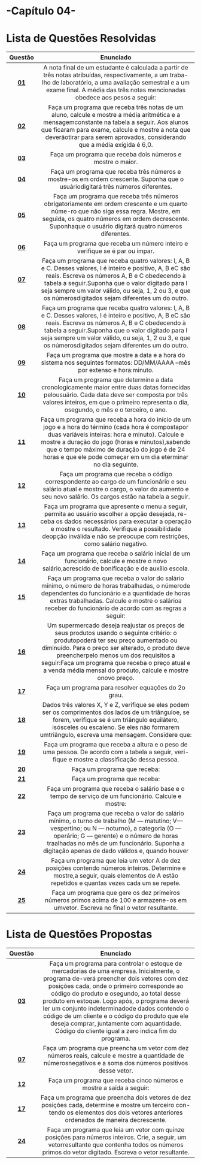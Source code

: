 #    -Capítulo 04-


#    Lista de Questões Resolvidas 

Questão | Enunciado
:--------: | :-----------:
[**01**]() | A nota final de um estudante é calculada a partir de três notas atribuídas, respectivamente, a um traba-lho de laboratório, a uma avaliação semestral e a um exame final. A média das três notas mencionadas obedece aos pesos a seguir:
[**02**]() | Faça um programa que receba três notas de um aluno, calcule e mostre a média aritmética e a mensagemconstante na tabela a seguir. Aos alunos que ficaram para exame, calcule e mostre a nota que deverãotirar para serem aprovados, considerando que a média exigida é 6,0.
[**03**]() | Faça um programa que receba dois números e mostre o maior.
[**04**]() | Faça um programa que receba três números e mostre-os em ordem crescente. Suponha que o usuáriodigitará três números diferentes.
[**05**]() | Faça um programa que receba três números obrigatoriamente em ordem crescente e um quarto núme-ro que não siga essa regra. Mostre, em seguida, os quatro números em ordem decrescente. Suponhaque o usuário digitará quatro números diferentes.
[**06**]() | Faça um programa que receba um número inteiro e verifique se é par ou ímpar.
[**07**]() | Faça um programa que receba quatro valores: I, A, B e C. Desses valores, I é inteiro e positivo, A, B eC são reais. Escreva os números A, B e C obedecendo à tabela a seguir.Suponha que o valor digitado para I seja sempre um valor válido, ou seja, 1, 2 ou 3, e que os númerosdigitados sejam diferentes um do outro.
[**08**]() | Faça um programa que receba quatro valores: I, A, B e C. Desses valores, I é inteiro e positivo, A, B eC são reais. Escreva os números A, B e C obedecendo à tabela a seguir.Suponha que o valor digitado para I seja sempre um valor válido, ou seja, 1, 2 ou 3, e que os númerosdigitados sejam diferentes um do outro.
[**09**]() | Faça um programa que mostre a data e a hora do sistema nos seguintes formatos: DD/MM/AAAA –mês por extenso e hora:minuto.
[**10**]() | Faça um programa que determine a data cronologicamente maior entre duas datas fornecidas pelousuário. Cada data deve ser composta por três valores inteiros, em que o primeiro representa o dia, osegundo, o mês e o terceiro, o ano.
[**11**]() | Faça um programa que receba a hora do início de um jogo e a hora do término (cada hora é compostapor duas variáveis inteiras: hora e minuto). Calcule e mostre a duração do jogo (horas e minutos),sabendo que o tempo máximo de duração do jogo é de 24 horas e que ele pode começar em um dia eterminar no dia seguinte.
[**12**]() | Faça um programa que receba o código correspondente ao cargo de um funcionário e seu salário atual e mostre o cargo, o valor do aumento e seu novo salário. Os cargos estão na tabela a seguir.
[**13**]() |Faça um programa que apresente o menu a seguir, permita ao usuário escolher a opção desejada, re-ceba os dados necessários para executar a operação e mostre o resultado. Verifique a possibilidade deopção inválida e não se preocupe com restrições, como salário negativo.
[**14**]() | Faça um programa que receba o salário inicial de um funcionário, calcule e mostre o novo salário,acrescido de bonificação e de auxílio escola.
[**15**]() |Faça um programa que receba o valor do salário mínimo, o número de horas trabalhadas, o númerode dependentes do funcionário e a quantidade de horas extras trabalhadas. Calcule e mostre o salárioa receber do funcionário de acordo com as regras a seguir:
[**16**]() | Um supermercado deseja reajustar os preços de seus produtos usando o seguinte critério: o produtopoderá ter seu preço aumentado ou diminuído. Para o preço ser alterado, o produto deve preencherpelo menos um dos requisitos a seguir:Faça um programa que receba o preço atual e a venda média mensal do produto, calcule e mostre onovo preço.
[**17**]() | Faça um programa para resolver equações do 2o grau.
[**18**]() | Dados três valores X, Y e Z, verifique se eles podem ser os comprimentos dos lados de um triânguloe, se forem, verifique se é um triângulo equilátero, isósceles ou escaleno. Se eles não formarem umtriângulo, escreva uma mensagem. Considere que:
[**19**]() |Faça um programa que receba a altura e o peso de uma pessoa. De acordo com a tabela a seguir, veri-fique e mostre a classificação dessa pessoa.
[**20**]() | Faça um programa que receba:
[**21**]() | Faça um programa que receba:
[**22**]() | Faça um programa que receba o salário base e o tempo de serviço de um funcionário. Calcule e mostre:
[**23**]() | Faça um programa que receba o valor do salário mínimo, o turno de trabalho (M — matutino; V— vespertino; ou N — noturno), a categoria (O — operário; G — gerente) e o número de horas traalhadas no mês de um funcionário. Suponha a digitação apenas de dado válidos e, quando houver
[**24**]() | Faça um programa que leia um vetor A de dez posições contendo números inteiros. Determine e mostre,a seguir, quais elementos de A estão repetidos e quantas vezes cada um se repete.
[**25**]() |Faça um programa que gere os dez primeiros números primos acima de 100 e armazene-os em umvetor. Escreva no final o vetor resultante.

#  Lista de Questões Propostas

Questão | Enunciado
:-----: | :-------:
[**03**]() |Faça um programa para controlar o estoque de mercadorias de uma empresa. Inicialmente, o programa de-verá preencher dois vetores com dez posições cada, onde o primeiro corresponde ao código do produto e osegundo, ao total desse produto em estoque. Logo após, o programa deverá ler um conjunto indeterminadode dados contendo o código de um cliente e o código do produto que ele deseja comprar, juntamente com aquantidade. Código do cliente igual a zero indica fim do programa.
[**07**]() |Faça um programa que preencha um vetor com dez números reais, calcule e mostre a quantidade de númerosnegativos e a soma dos números positivos desse vetor.
[**12**]() | Faça um programa que receba cinco números e mostre a saída a seguir:
[**17**]() | Faça um programa que preencha dois vetores de dez posições cada, determine e mostre um terceiro con-tendo os elementos dos dois vetores anteriores ordenados de maneira decrescente.
[**24**]() | Faça um programa que leia um vetor com quinze posições para números inteiros. Crie, a seguir, um vetorresultante que contenha todos os números primos do vetor digitado. Escreva o vetor resultante.
